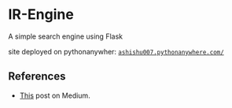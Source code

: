 # IR-Engine
A simple search engine using Flask

site deployed on pythonanywher: [`ashishu007.pythonanywhere.com/`](http://ashishu007.pythonanywhere.com/)

## References

* [This](https://medium.com/voice-tech-podcast/information-retrieval-using-boolean-query-in-python-e0ea9bf57f76) post on Medium.
